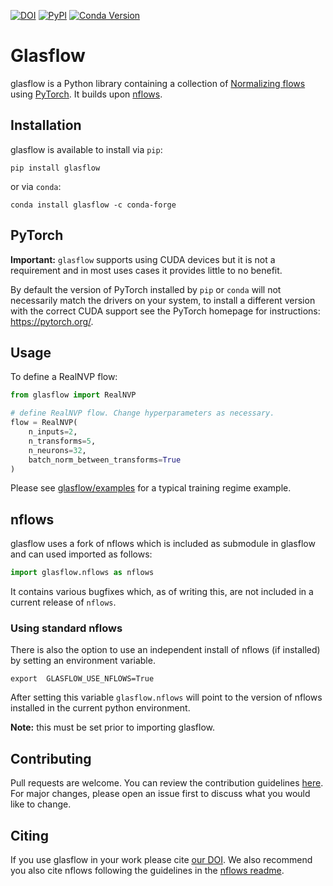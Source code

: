 [![DOI](https://zenodo.org/badge/DOI/10.5281/zenodo.7108558.svg)](https://doi.org/10.5281/zenodo.7108558)
[![PyPI](https://img.shields.io/pypi/v/glasflow)](https://pypi.org/project/glasflow/)
[![Conda Version](https://img.shields.io/conda/vn/conda-forge/glasflow.svg)](https://anaconda.org/conda-forge/glasflow)

# Glasflow

glasflow is a Python library containing a collection of [Normalizing flows](https://arxiv.org/abs/1912.02762) using [PyTorch](https://pytorch.org). It builds upon [nflows](https://github.com/bayesiains/nflows).

## Installation

glasflow is available to install via `pip`:

```shell
pip install glasflow
```

or via `conda`:

```shell
conda install glasflow -c conda-forge
```

## PyTorch

**Important:** `glasflow` supports using CUDA devices but it is not a requirement and in most uses cases it provides little to no benefit.

By default the version of PyTorch installed by `pip` or `conda` will not necessarily match the drivers on your system, to install a different version with the correct CUDA support see the PyTorch homepage for instructions: <https://pytorch.org/>.

## Usage

To define a RealNVP flow:

```python
from glasflow import RealNVP

# define RealNVP flow. Change hyperparameters as necessary.
flow = RealNVP(
    n_inputs=2,
    n_transforms=5,
    n_neurons=32,
    batch_norm_between_transforms=True
)
```

Please see [glasflow/examples](https://github.com/uofgravity/glasflow/tree/main/examples) for a typical training regime example.

## nflows

glasflow uses a fork of nflows which is included as submodule in glasflow and can used imported as follows:

```python
import glasflow.nflows as nflows
```

It contains various bugfixes which, as of writing this, are not included in a current release of `nflows`.

### Using standard nflows

There is also the option to use an independent install of nflows (if installed) by setting an environment variable.

```shell
export  GLASFLOW_USE_NFLOWS=True
```

After setting this variable `glasflow.nflows` will point to the version of nflows installed in the current python environment.

**Note:** this must be set prior to importing glasflow.

## Contributing

Pull requests are welcome. You can review the contribution guidelines [here](https://github.com/uofgravity/glasflow/blob/main/CONTRIBUTING.md). For major changes, please open an issue first to discuss what you would like to change.

## Citing

If you use glasflow in your work please cite [our DOI](https://doi.org/10.5281/zenodo.7108558). We also recommend you also cite nflows following the guidelines in the [nflows readme](https://github.com/uofgravity/nflows#citing-nflows).
